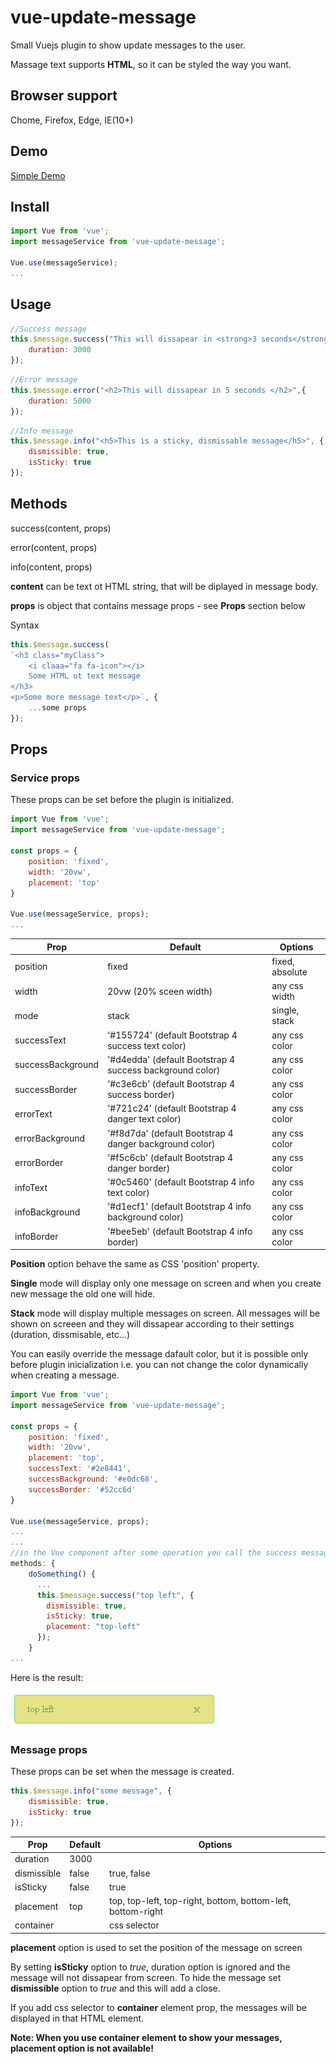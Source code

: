 # vue-update-message
Small Vuejs plugin to show update messages to the user. 

Massage text supports **HTML**, so it can be styled the way you want. 

## Browser support

Chome, Firefox, Edge, IE(10+)

## Demo
[Simple Demo](https://angelangelov.github.io/vue-update-message/)

## Install

```javascript
import Vue from 'vue';
import messageService from 'vue-update-message';

Vue.use(messageService);
...
```
## Usage

```javascript
//Success message
this.$message.success("This will dissapear in <strong>3 seconds</strong>", {
    duration: 3000
});
```

```javascript
//Error message
this.$message.error("<h2>This will dissapear in 5 seconds </h2>",{
    duration: 5000
});
```

```javascript
//Info message
this.$message.info("<h5>This is a sticky, dismissable message</h5>", {
    dismissible: true,
    isSticky: true
});
```

## Methods

success(content, props) 

error(content, props) 

info(content, props) 

**content** can be text ot HTML string, that will be diplayed in message body.

**props** is object that contains message props - see **Props** section below 

Syntax

```javascript
this.$message.success(
`<h3 class="myClass">
    <i claaa="fa fa-icon"></i> 
    Some HTML ot text message
</h3> 
<p>Some more message text</p>`, { 
    ...some props
});
```

## Props

### Service props
These props can be set before the plugin is initialized.

```javascript
import Vue from 'vue';
import messageService from 'vue-update-message';

const props = {
    position: 'fixed',
    width: '20vw',
    placement: 'top'
}

Vue.use(messageService, props);
...
```
| Prop              | Default                                                  | Options          |
| ----------------- | -------------------------------------------------------- | ---------------- |
| position          | fixed                                                    | fixed, absolute  |
| width             | 20vw (20% sceen width)                                   | any css width    |   
| mode              | stack                                                    | single, stack    |
| successText       | '#155724' (default Bootstrap 4 success text color)       | any css color    |
| successBackground | '#d4edda' (default Bootstrap 4 success background color) | any css color    |
| successBorder     | '#c3e6cb' (default Bootstrap 4 success border)           | any css color    |
| errorText         | '#721c24' (default Bootstrap 4 danger text color)        | any css color    |
| errorBackground   | '#f8d7da' (default Bootstrap 4 danger background color)  | any css color    |
| errorBorder       | '#f5c6cb' (default Bootstrap 4 danger border)            | any css color    |
| infoText          | '#0c5460' (default Bootstrap 4 info text color)          | any css color    |
| infoBackground    | '#d1ecf1' (default Bootstrap 4 info background color)    | any css color    |
| infoBorder        | '#bee5eb' (default Bootstrap 4 info border)              | any css color    |

**Position** option behave the same as CSS 'position' property.

**Single** mode will display only one message on screen and when you create new message the old one will hide. 

**Stack** mode will display multiple messages on screen. All messages will be shown on screeen and they will dissapear according to their settings (duration, dissmisable, etc...)

You can easily override the message dafault color, but it is possible only before plugin inicialization i.e. you can not change the color dynamically when creating a message.

```javascript
import Vue from 'vue';
import messageService from 'vue-update-message';

const props = {
    position: 'fixed',
    width: '20vw',
    placement: 'top',
    successText: '#2e8441',
    successBackground: '#e0dc68',
    successBorder: '#52cc6d'
}

Vue.use(messageService, props);
...
...
//in the Vue component after some operation you call the success message like this
methods: {
    doSomething() {
      ...
      this.$message.success("top left", {
        dismissible: true,
        isSticky: true,
        placement: "top-left"
      });
    }
...
```

Here is the result: 

![alt text](https://github.com/AngelAngelov/vue-update-message/blob/master/src/assets/success-color-change.png "Success message color change")

### Message props
These props can be set when the message is created.
```javascript
this.$message.info("some message", {
    dismissible: true,
    isSticky: true
});
```

| Prop          | Default  | Options                                                     |
| ------------- | -------- | ----------------------------------------------------------- |
| duration      | 3000     |                                                             |
| dismissible   | false    | true, false                                                 |   
| isSticky      | false    | true                                                        |
| placement     | top      | top, top-left, top-right, bottom, bottom-left, bottom-right |
| container     |          | css selector                                                |

**placement** option is used to set the position of the message on screen

By setting **isSticky** option to *true*, duration option is ignored and the message will not dissapear from screen. To hide the message set   **dismissible** option to *true* and this will add a close.

If you add css selector to **container** element prop, the messages will be displayed in that HTML element.

**Note: When you use container element to show your messages, placement option is not available!**
